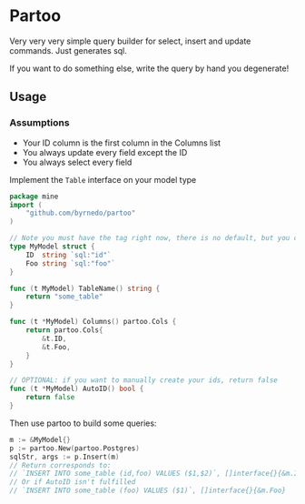 # Partoo

Very very very simple query builder for select, insert and update commands.
Just generates sql.

If you want to do something else, write the query by hand you degenerate!

## Usage

### Assumptions

- Your ID column is the first column in the Columns list
- You always update every field except the ID
- You always select every field

Implement the `Table` interface on your model type

```go
package mine
import (
    "github.com/byrnedo/partoo"
)

// Note you must have the tag right now, there is no default, but you can override it with `SetTag`
type MyModel struct {
    ID  string `sql:"id"`
    Foo string `sql:"foo"`
}

func (t MyModel) TableName() string {
    return "some_table"
}

func (t *MyModel) Columns() partoo.Cols {
    return partoo.Cols{
        &t.ID,
        &t.Foo,
    }
}

// OPTIONAL: if you want to manually create your ids, return false
func (t *MyModel) AutoID() bool {
    return false
}
```

Then use partoo to build some queries:

```go
m := &MyModel{}
p := partoo.New(partoo.Postgres)
sqlStr, args := p.Insert(m)
// Return corresponds to:
// `INSERT INTO some_table (id,foo) VALUES ($1,$2)`, []interface{}{&m.ID, &m.Foo}
// Or if AutoID isn't fulfilled
// `INSERT INTO some_table (foo) VALUES ($1)`, []interface{}{&m.Foo}
```

##